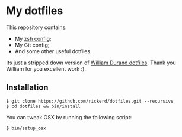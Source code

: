 My dotfiles
===========

This repository contains:

* My [zsh config](http://github.com/rickerd/zsh-config);
* My Git config;
* And some other useful dotfiles.

Its just a stripped down version of [William Durand dotfiles](https://github.com/willdurand/dotfiles).
Thank you William for you excellent work :).

Installation
------------

    $ git clone https://github.com/rickerd/dotfiles.git --recursive
    $ cd dotfiles && bin/install

You can tweak OSX by running the following script:

    $ bin/setup_osx
